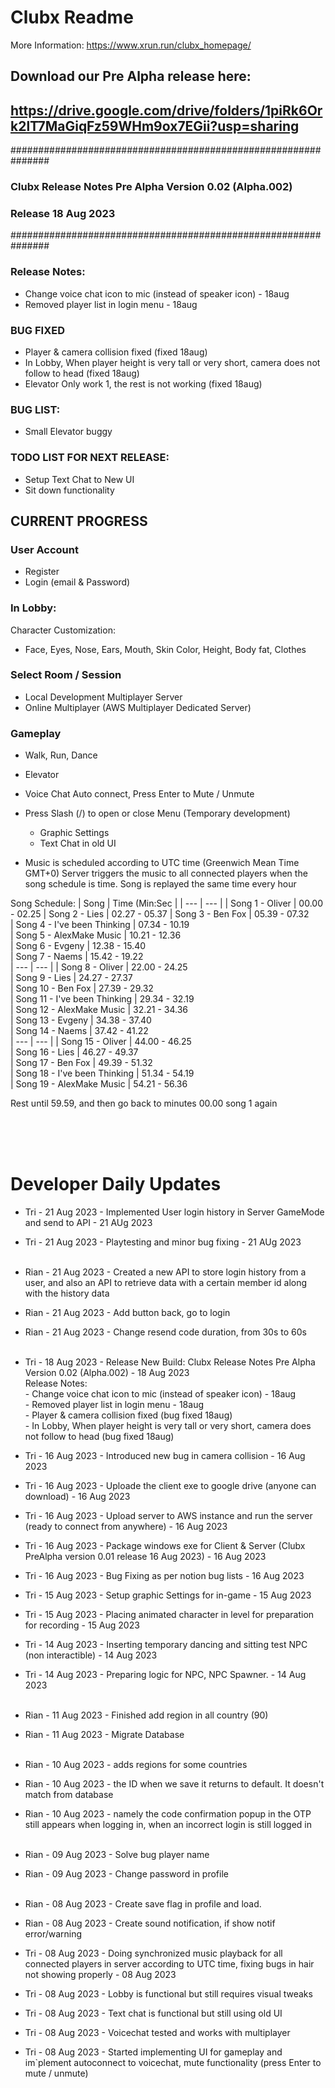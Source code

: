 # Clubx Readme

More Information: https://www.xrun.run/clubx_homepage/
## <b>Download our Pre Alpha release here:</b><br>
## <b>https://drive.google.com/drive/folders/1piRk6Ork2lT7MaGiqFz59WHm9ox7EGii?usp=sharing</b>



###############################################################
### Clubx Release Notes Pre Alpha Version 0.02 (Alpha.002)
### Release 18 Aug 2023
###############################################################

### Release Notes:
- Change voice chat icon to mic (instead of speaker icon) - 18aug
- Removed player list in login menu - 18aug


### BUG FIXED
- Player & camera collision fixed (fixed 18aug)
- In Lobby, When player height is very tall or very short, camera does not follow to head (fixed 18aug)
- Elevator Only work 1, the rest is not working (fixed 18aug)

### BUG LIST:
- Small Elevator buggy


### TODO LIST FOR NEXT RELEASE:
- Setup Text Chat to New UI
- Sit down functionality

## CURRENT PROGRESS

### User Account
- Register
- Login (email & Password)

### In Lobby:
Character Customization:
- Face, Eyes, Nose, Ears, Mouth, Skin Color, Height, Body fat, Clothes

### Select Room / Session
- Local Development Multiplayer Server
- Online Multiplayer (AWS Multiplayer Dedicated Server)

### Gameplay
- Walk, Run, Dance
- Elevator
- Voice Chat Auto connect, Press Enter to Mute / Unmute
- Press Slash (/) to open or close Menu (Temporary development)
  - Graphic Settings
  - Text Chat in old UI

- Music is scheduled according to UTC time (Greenwich Mean Time GMT+0)
Server triggers the music to all connected players when the song schedule is time.
Song is replayed the same time every hour

Song Schedule:
| Song | Time (Min:Sec |
| --- | --- |
| Song 1 - Oliver               | 00.00 - 02.25
| Song 2 - Lies                 | 02.27 - 05.37
| Song 3 - Ben Fox              | 05.39 - 07.32 </br>
| Song 4 - I've been Thinking   | 07.34 - 10.19 </br>
| Song 5 - AlexMake Music       | 10.21 - 12.36 </br>
| Song 6 - Evgeny               | 12.38 - 15.40 </br>
| Song 7 - Naems                | 15.42 - 19.22 </br>
| --- | --- |
| Song 8 - Oliver               | 22.00 - 24.25 </br>
| Song 9 - Lies                 | 24.27 - 27.37 </br>
| Song 10 - Ben Fox             | 27.39 - 29.32 </br>
| Song 11 - I've been Thinking  | 29.34 - 32.19 </br>
| Song 12 - AlexMake Music      | 32.21 - 34.36 </br>
| Song 13 - Evgeny              | 34.38 - 37.40 </br>
| Song 14 - Naems               | 37.42 - 41.22 </br>
| --- | --- |
| Song 15 - Oliver              | 44.00 - 46.25 </br>
| Song 16 - Lies                | 46.27 - 49.37 </br>
| Song 17 - Ben Fox             | 49.39 - 51.32 </br>
| Song 18 - I've been Thinking  | 51.34 - 54.19 </br>
| Song 19 - AlexMake Music      | 54.21 - 56.36 </br>

Rest until 59.59, and then go back to minutes 00.00 song 1 again

<br><br><br>
# Developer Daily Updates

- Tri - 21 Aug 2023	- Implemented User login history in Server GameMode and send to API - 21 AUg 2023
- Tri - 21 Aug 2023	- Playtesting and minor bug fixing - 21 AUg 2023
<br><br>

- Rian - 21 Aug 2023 - Created a new API to store login history from a user, and also an API to retrieve data with a certain member id along with the history data
- Rian - 21 Aug 2023 - Add button back, go to login
- Rian - 21 Aug 2023 - Change resend code duration, from 30s to 60s
<br><br>

- Tri - 18 Aug 2023	- Release New Build: Clubx Release Notes Pre Alpha Version 0.02 (Alpha.002) - 18 Aug 2023
	  <br>Release Notes:
	  <br> - Change voice chat icon to mic (instead of speaker icon) - 18aug
	  <br> - Removed player list in login menu - 18aug
	  <br> - Player & camera collision fixed (bug fixed 18aug)
	  <br> - In Lobby, When player height is very tall or very short, camera does not follow to head (bug fixed 18aug)
- Tri - 16 Aug 2023	- Introduced new bug in camera collision - 16 Aug 2023
- Tri - 16 Aug 2023	- Uploade the client exe to google drive (anyone can download) - 16 Aug 2023
- Tri - 16 Aug 2023	- Upload server to AWS instance and run the server (ready to connect from anywhere) - 16 Aug 2023
- Tri - 16 Aug 2023	- Package windows exe for Client & Server (Clubx PreAlpha version 0.01 release 16 Aug 2023) - 16 Aug 2023
- Tri - 16 Aug 2023	- Bug Fixing as per notion bug lists - 16 Aug 2023
- Tri - 15 Aug 2023	- Setup graphic Settings for in-game - 15 Aug 2023
- Tri - 15 Aug 2023	- Placing animated character in level for preparation for recording - 15 Aug 2023
- Tri - 14 Aug 2023	- Inserting temporary dancing and sitting test NPC (non interactible) - 14 Aug 2023
- Tri - 14 Aug 2023	- Preparing logic for NPC, NPC Spawner. - 14 Aug 2023
<br><br>

- Rian - 11 Aug 2023 - Finished add region in all country (90)
- Rian - 11 Aug 2023 - Migrate Database
<br><br>

- Rian - 10 Aug 2023 - adds regions for some countries
- Rian - 10 Aug 2023 - the ID when we save it returns to default. It doesn't match from database
- Rian - 10 Aug 2023 - namely the code confirmation popup in the OTP still appears when logging in, when an incorrect login is still logged in
<br><br>

- Rian - 09 Aug 2023 - Solve bug player name
- Rian - 09 Aug 2023 - Change password in profile
<br><br>

- Rian - 08 Aug 2023 - Create save flag in profile and load.
- Rian - 08 Aug 2023 - Create sound notification, if show notif error/warning
- Tri - 08 Aug 2023	- Doing synchronized music playback for all connected players in server according to UTC time, fixing bugs in hair not showing properly - 08 Aug 2023
- Tri - 08 Aug 2023	 - Lobby is functional but still requires visual tweaks
- Tri - 08 Aug 2023	 - Text chat is functional but still using old UI
- Tri - 08 Aug 2023	 - Voicechat tested and works with multiplayer
- Tri - 08 Aug 2023	- Started implementing UI for gameplay and im`plement autoconnect to voicechat, mute functionality (press Enter to mute / unmute)
